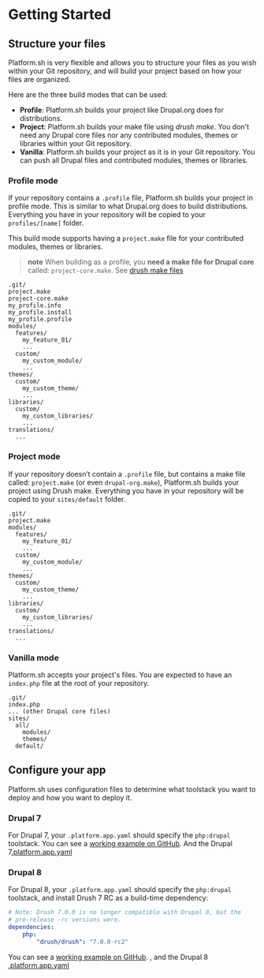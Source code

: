 # Getting Started

## Structure your files

Platform.sh is very flexible and allows you to structure your files as
you wish within your Git repository, and will build your project based
on how your files are organized.

Here are the three build modes that can be used:

-   **Profile**: Platform.sh builds your project like Drupal.org does
    for distributions.
-   **Project**: Platform.sh builds your make file using *drush make*.
    You don't need any Drupal core files nor any contributed modules,
    themes or libraries within your Git repository.
-   **Vanilla**: Platform.sh builds your project as it is in your Git
    repository. You can push all Drupal files and contributed modules,
    themes or libraries.

### Profile mode

If your repository contains a `.profile` file, Platform.sh builds your
project in profile mode. This is similar to what Drupal.org does to
build distributions. Everything you have in your repository will be
copied to your `profiles/[name]` folder.

This build mode supports having a `project.make` file for your
contributed modules, themes or libraries.

> **note**
> When building as a profile, you **need a make file for Drupal core** called: `project-core.make`. See 
[drush make files](/toolstacks/php/drupal/drush.md)
```
.git/
project.make
project-core.make
my_profile.info
my_profile.install
my_profile.profile
modules/
  features/
    my_feature_01/
    ...
  custom/
    my_custom_module/
    ...
themes/
  custom/
    my_custom_theme/
    ...
libraries/
  custom/
    my_custom_libraries/
    ...
translations/
  ...
```

### Project mode

If your repository doesn’t contain a `.profile` file, but contains a
make file called: `project.make` (or even `drupal-org.make`),
Platform.sh builds your project using Drush make. Everything you have in
your repository will be copied to your `sites/default` folder.

```
.git/
project.make
modules/
  features/
    my_feature_01/
    ...
  custom/
    my_custom_module/
    ...
themes/
  custom/
    my_custom_theme/
    ...
libraries/
  custom/
    my_custom_libraries/
    ...
translations/
  ...
```

### Vanilla mode

Platform.sh accepts your project's files. You are expected to have an
`index.php` file at the root of your repository.

```
.git/
index.php
... (other Drupal core files)
sites/
  all/
    modules/
    themes/
  default/
```

## Configure your app

Platform.sh uses configuration files to determine what toolstack you
want to deploy and how you want to deploy it.

### Drupal 7

For Drupal 7, your `.platform.app.yaml` should specify the `php:drupal`
toolstack. You can see a [working example on
GitHub](https://github.com/platformsh/platformsh-examples/tree/drupal/7.x). And the Drupal 7[.platform.app.yaml](https://github.com/platformsh/platformsh-examples/blob/drupal/7.x/.platform.app.yaml)

### Drupal 8

For Drupal 8, your `.platform.app.yaml` should specify the `php:drupal`
toolstack, and install Drush 7 RC as a build-time dependency:

```yaml
# Note: Drush 7.0.0 is no longer compatible with Drupal 8, but the
# pre-release -rc versions were.
dependencies:
    php:
        "drush/drush": "7.0.0-rc2"
```

You can see a [working example on GitHub](https://github.com/platformsh/platformsh-examples/tree/drupal/8.x).
, and the Drupal 8 [.platform.app.yaml](https://github.com/platformsh/platformsh-examples/blob/drupal/8.x/.platform.app.yaml)
